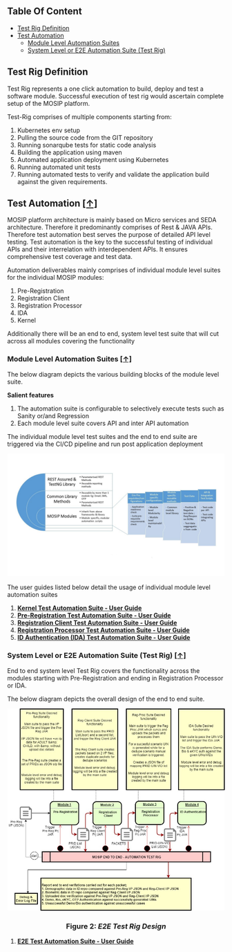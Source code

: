 ## Table Of Content
* [Test Rig Definition](#test-rig-definition)
* [Test Automation](#test-automation-)
  * [Module Level Automation Suites](#module-level-automation-suites-)
  * [System Level or E2E Automation Suite (Test Rig)](#system-level-or-e2e-automation-suite-test-rig-)

## Test Rig Definition
Test Rig represents a one click automation to build, deploy and test a software module. Successful execution of test rig would ascertain complete setup of the MOSIP platform.

Test-Rig comprises of multiple components starting from: 
1. Kubernetes env setup
1. Pulling the source code from the GIT repository
1. Running sonarqube tests for static code analysis
1. Building the application using maven
1. Automated application deployment using Kubernetes
1. Running automated unit tests
1. Running automated tests to verify and validate the application build against the given requirements. 

## Test Automation [**[↑]**](#table-of-content)
MOSIP platform architecture is mainly based on Micro services and SEDA architecture. 
Therefore it predominantly comprises of Rest & JAVA APIs. Therefore test automation best serves the purpose of detailed API level testing.
Test automation is the key to the successful testing of individual APIs and their interrelation with interdependent APIs. It ensures comprehensive test coverage and test data.

Automation deliverables mainly comprises of individual module level suites for the individual MOSIP modules:
1. Pre-Registration 
1. Registration Client
1. Registration Processor
1. IDA
1. Kernel

Additionally there will be an end to end, system level test suite that will cut across all modules covering the functionality 

### Module Level Automation Suites [**[↑]**](#table-of-content)

The below diagram depicts the various building blocks of the module level suite.

**Salient features** 
1. The automation suite is configurable to selectively execute tests such as Sanity or/and Regression 
2. Each module level suite covers API and inter API automation

The individual module level test suites and the end to end suite are triggered via the CI/CD pipeline and run post application deployment

![Automation Design Framework](_images/test_rig_automation/AutomationDesignFrameworks.jpg)


The user guides listed below detail the usage of individual module level automation suites
1. [**Kernel Test Automation Suite - User Guide**](Tester-Documentation#1-kernel-test-automation-suite---user-guide)
1. [**Pre-Registration Test Automation Suite - User Guide**](Tester-Documentation#2-pre-registration-test-automation-suite---user-guide)
1. [**Registration Client Test Automation Suite - User Guide**](#3-registration-client-test-automation-suite---user-guide)
1. [**Registration Processor Test Automation Suite - User Guide**](Tester-Documentation#4-registration-processor-test-automation-suite---user-guide)
1. [**ID Authentication (IDA) Test Automation Suite - User Guide**](Tester-Documentation#5-id-authentication-ida-test-automation-suite---user-guide)


### System Level or E2E Automation Suite (Test Rig) [**[↑]**](#table-of-content)

End to end system level Test Rig covers the functionality across the modules starting with Pre-Registration and ending in Registration Processor or IDA. 

The below diagram depicts the overall design of the end to end suite.


![Test Rig Design](_images/test_rig_automation/E2ETestRigDesign.drawio.jpg)



### <p align="center"> **Figure 2: _E2E Test Rig Design_**

1. [**E2E Test Automation Suite - User Guide**](Tester-Documentation#6-e2e-test-automation-suite---user-guide)